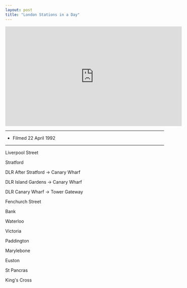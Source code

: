 ```yaml
---
layout: post
title: "London Stations in a Day"
---
```


<iframe width="560" height="315" src="https://www.youtube.com/embed/_4_U0wVK6sA" title="London Stations in a Day" frameBorder="0" allow="accelerometer; autoplay; clipboard-write; encrypted-media; gyroscope; picture-in-picture; web-share" allowFullScreen></iframe>

---

- Filmed 22 April 1992

---

Liverpool Street

Stratford

DLR After Stratford -> Canary Wharf

DLR Island Gardens -> Canary Wharf

DLR Canary Wharf -> Tower Gateway

Fenchurch Street

Bank

Waterloo

Victoria

Paddington

Marylebone

Euston

St Pancras

King's Cross
